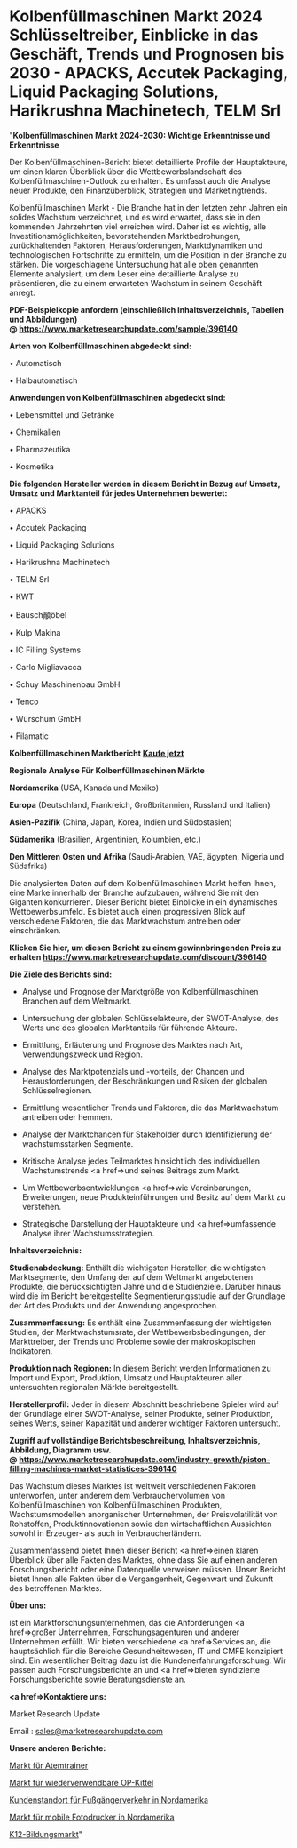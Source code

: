 # Kolbenfüllmaschinen Markt 2024 Schlüsseltreiber, Einblicke in das Geschäft, Trends und Prognosen bis 2030 - APACKS, Accutek Packaging, Liquid Packaging Solutions, Harikrushna Machinetech, TELM Srl

"<strong>Kolbenfüllmaschinen Markt 2024-2030: Wichtige Erkenntnisse und Erkenntnisse</strong>

Der Kolbenfüllmaschinen-Bericht bietet detaillierte Profile der Hauptakteure, um einen klaren Überblick über die Wettbewerbslandschaft des Kolbenfüllmaschinen-Outlook zu erhalten. Es umfasst auch die Analyse neuer Produkte, den Finanzüberblick, Strategien und Marketingtrends.

Kolbenfüllmaschinen Markt - Die Branche hat in den letzten zehn Jahren ein solides Wachstum verzeichnet, und es wird erwartet, dass sie in den kommenden Jahrzehnten viel erreichen wird. Daher ist es wichtig, alle Investitionsmöglichkeiten, bevorstehenden Marktbedrohungen, zurückhaltenden Faktoren, Herausforderungen, Marktdynamiken und technologischen Fortschritte zu ermitteln, um die Position in der Branche zu stärken. Die vorgeschlagene Untersuchung hat alle oben genannten Elemente analysiert, um dem Leser eine detaillierte Analyse zu präsentieren, die zu einem erwarteten Wachstum in seinem Geschäft anregt.

<strong><b>PDF-Beispielkopie anfordern (einschließlich Inhaltsverzeichnis, Tabellen und Abbildungen) @ </b></strong><strong><a href=https://www.marketresearchupdate.com/sample/396140><strong>https://www.marketresearchupdate.com/sample/396140</u></a></strong></strong>

<strong>Arten von Kolbenfüllmaschinen abgedeckt sind:</strong>

• Automatisch

• Halbautomatisch

<strong>Anwendungen von Kolbenfüllmaschinen abgedeckt sind:</strong>

• Lebensmittel und Getränke

• Chemikalien

• Pharmazeutika

• Kosmetika

<strong>Die folgenden Hersteller werden in diesem Bericht in Bezug auf Umsatz, Umsatz und Marktanteil für jedes Unternehmen bewertet:</strong>

• APACKS

• Accutek Packaging

• Liquid Packaging Solutions

• Harikrushna Machinetech

• TELM Srl

• KWT

• Bausch䫚öbel

• Kulp Makina

• IC Filling Systems

• Carlo Migliavacca

• Schuy Maschinenbau GmbH

• Tenco

• Würschum GmbH

• Filamatic

<strong>Kolbenfüllmaschinen Marktbericht <a href=https://www.marketresearchupdate.com/buynow/396140>Kaufe jetzt</a></strong>

<strong>Regionale Analyse Für Kolbenfüllmaschinen Märkte</strong>

<strong>Nordamerika</strong> (USA, Kanada und Mexiko)

<strong>Europa</strong> (Deutschland, Frankreich, Großbritannien, Russland und Italien)

<strong>Asien-Pazifik</strong> (China, Japan, Korea, Indien und Südostasien)

<strong>Südamerika</strong> (Brasilien, Argentinien, Kolumbien, etc.)

<strong>Den Mittleren</strong> <strong>Osten und Afrika</strong> (Saudi-Arabien, VAE, ägypten, Nigeria und Südafrika)

Die analysierten Daten auf dem Kolbenfüllmaschinen Markt helfen Ihnen, eine Marke innerhalb der Branche aufzubauen, während Sie mit den Giganten konkurrieren. Dieser Bericht bietet Einblicke in ein dynamisches Wettbewerbsumfeld. Es bietet auch einen progressiven Blick auf verschiedene Faktoren, die das Marktwachstum antreiben oder einschränken.

<strong>Klicken Sie hier, um diesen Bericht zu einem gewinnbringenden Preis zu erhalten
</strong><strong><a href=https://www.marketresearchupdate.com/discount/396140>https://www.marketresearchupdate.com/discount/396140</b></u></strong></a>

<strong>Die Ziele des Berichts sind:</strong>

- Analyse und Prognose der Marktgröße von Kolbenfüllmaschinen Branchen auf dem Weltmarkt.

- Untersuchung der globalen Schlüsselakteure, der SWOT-Analyse, des Werts und des globalen Marktanteils für führende Akteure.

- Ermittlung, Erläuterung und Prognose des Marktes nach Art, Verwendungszweck und Region.

- Analyse des Marktpotenzials und -vorteils, der Chancen und Herausforderungen, der Beschränkungen und Risiken der globalen Schlüsselregionen.

- Ermittlung wesentlicher Trends und Faktoren, die das Marktwachstum antreiben oder hemmen.

- Analyse der Marktchancen für Stakeholder durch Identifizierung der wachstumsstarken Segmente.

- Kritische Analyse jedes Teilmarktes hinsichtlich des individuellen Wachstumstrends <a href=>und</a> seines Beitrags zum Markt.

- Um Wettbewerbsentwicklungen <a href=>wie</a> Vereinbarungen, Erweiterungen, neue Produkteinführungen und Besitz auf dem Markt zu verstehen.

- Strategische Darstellung der Hauptakteure und <a href=>umfas</a>sende Analyse ihrer Wachstumsstrategien.

<strong>Inhaltsverzeichnis:</strong>

<strong>Studienabdeckung:</strong> Enthält die wichtigsten Hersteller, die wichtigsten Marktsegmente, den Umfang der auf dem Weltmarkt angebotenen Produkte, die berücksichtigten Jahre und die Studienziele. Darüber hinaus wird die im Bericht bereitgestellte Segmentierungsstudie auf der Grundlage der Art des Produkts und der Anwendung angesprochen.

<strong>Zusammenfassung:</strong> Es enthält eine Zusammenfassung der wichtigsten Studien, der Marktwachstumsrate, der Wettbewerbsbedingungen, der Markttreiber, der Trends und Probleme sowie der makroskopischen Indikatoren.

<strong>Produktion nach Regionen:</strong> In diesem Bericht werden Informationen zu Import und Export, Produktion, Umsatz und Hauptakteuren aller untersuchten regionalen Märkte bereitgestellt.

<strong>Herstellerprofil:</strong> Jeder in diesem Abschnitt beschriebene Spieler wird auf der Grundlage einer SWOT-Analyse, seiner Produkte, seiner Produktion, seines Werts, seiner Kapazität und anderer wichtiger Faktoren untersucht.

<strong><b>Zugriff auf vollständige Berichtsbeschreibung, Inhaltsverzeichnis, Abbildung, Diagramm usw. @ </b></strong><strong><a href=https://www.marketresearchupdate.com/industry-growth/piston-filling-machines-market-statistices-396140>https://www.marketresearchupdate.com/industry-growth/piston-filling-machines-market-statistices-396140</a></strong>

Das Wachstum dieses Marktes ist weltweit verschiedenen Faktoren unterworfen, unter anderem dem Verbrauchervolumen von Kolbenfüllmaschinen von Kolbenfüllmaschinen Produkten, Wachstumsmodellen anorganischer Unternehmen, der Preisvolatilität von Rohstoffen, Produktinnovationen sowie den wirtschaftlichen Aussichten sowohl in Erzeuger- als auch in Verbraucherländern.

Zusammenfassend bietet Ihnen dieser Bericht <a href=>einen</a> klaren Überblick über alle Fakten des Marktes, ohne dass Sie auf einen anderen Forschungsbericht oder eine Datenquelle verweisen müssen. Unser Bericht bietet Ihnen alle Fakten über die Vergangenheit, Gegenwart und Zukunft des betroffenen Marktes.

<strong>Über uns:</strong>

 ist ein Marktforschungsunternehmen, das die Anforderungen <a href=>großer</a> Unternehmen, Forschungsagenturen und anderer Unternehmen erfüllt. Wir bieten verschiedene <a href=>Services</a> an, die hauptsächlich für die Bereiche Gesundheitswesen, IT und CMFE konzipiert sind. Ein wesentlicher Beitrag dazu ist die Kundenerfahrungsforschung. Wir passen auch Forschungsberichte an und <a href=>bieten</a> syndizierte Forschungsberichte sowie Beratungsdienste an.

<strong><a href=>Kontaktiere uns:</a></strong>

Market Research Update

Email : sales@marketresearchupdate.com

<strong>Unsere anderen Berichte:</strong>

<a href=https://www.linkedin.com/pulse/respiratory-trainers-market-opportunities>Markt für Atemtrainer</a>

<a href=https://www.linkedin.com/pulse/reusable-surgical-gown-market-report-2023-top-company>Markt für wiederverwendbare OP-Kittel</a>

<a href=https://www.linkedin.com/pulse/north-america-foot-traffic-customer-location>Kundenstandort für Fußgängerverkehr in Nordamerika</a>

<a href=https://www.linkedin.com/pulse/north-america-mobile-photo-printer-market-2023-1f>Markt für mobile Fotodrucker in Nordamerika</a>

<a href=https://www.linkedin.com/pulse/k12-education-market-overview-demand-size-growth-k3zhf/>K12-Bildungsmarkt</a>"
